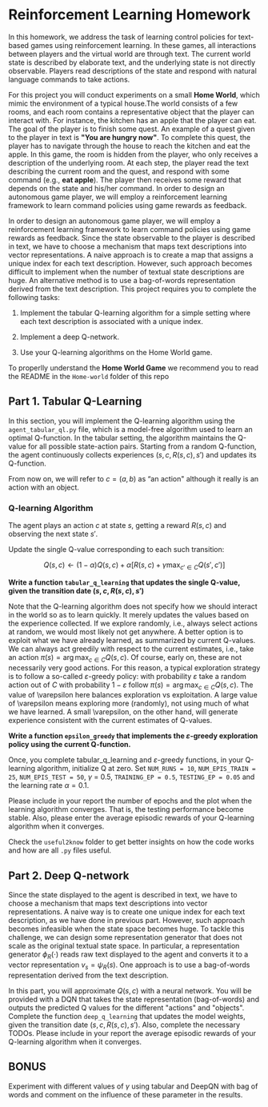 # Reinforcement Learning Homework

In this homework, we address the task of learning control policies for text-based games using reinforcement learning. In these games, all interactions between players and the virtual world are through text. The current world state is described by elaborate text, and the underlying state is not directly observable. Players read descriptions of the state and respond with natural language commands to take actions.

For this project you will conduct experiments on a small **Home World**, which mimic the environment of a typical house.The world consists of a few rooms, and each room contains a representative object that the player can interact with. For instance, the kitchen has an apple that the player can eat. The goal of the player is to finish some quest. An example of a quest given to the player in text is **"You are hungry now"**. To complete this quest, the player has to navigate through the house to reach the kitchen and eat the apple. In this game, the room is hidden from the player, who only receives a description of the underlying room. At each step, the player read the text describing the current room and the quest, and respond with some command (e.g., **eat apple**). The player then receives some reward that depends on the state and his/her command. In order to design an autonomous game player, we will employ a reinforcement learning framework to learn command policies using game rewards as feedback.

In order to design an autonomous game player, we will employ a reinforcement learning framework to learn command policies using game rewards as feedback. Since the state observable to the player is described in text, we have to choose a mechanism that maps text descriptions into vector representations. A naive approach is to create a map that assigns a unique index for each text description. However, such approach becomes difficult to implement when the number of textual state descriptions are huge. An alternative method is to use a bag-of-words representation derived from the text description. This project requires you to complete the following tasks:

1. Implement the tabular Q-learning algorithm for a simple setting where each text description is associated with a unique index.

2. Implement a deep Q-network.

3. Use your Q-learning algorithms on the Home World game.

To properlly understand the **Home World Game** we recommend you to read the README in the ```Home-world``` folder of this repo

## Part 1. Tabular Q-Learning

In this section, you will implement the Q-learning algorithm using the ```agent_tabular_ql.py``` file, which is a model-free algorithm used to learn an optimal Q-function. In the tabular setting, the algorithm maintains the Q-value for all possible state-action pairs. Starting from a random Q-function, the agent continuously collects experiences $(s,c,R(s,c),s')$ and updates its Q-function.

From now on, we will refer to $c = (a, b)$ as “an action" although it really is an action with an object.

### Q-learning Algorithm

The agent plays an action $c$ at state $s$, getting a reward $R(s,c)$ and observing the next state $s'$.

Update the single Q-value corresponding to each such transition:

$$Q(s,c)\leftarrow (1-\alpha )Q(s,c)+\alpha [R(s,c)+\gamma \max _{c'\in C}Q(s',c')]$$

**Write a function ```tabular_q_learning``` that updates the single Q-value, given the transition date $(s,c,R(s,c),s')$**

Note that the Q-learning algorithm does not specify how we should interact in the world so as to learn quickly. It merely updates the values based on the experience collected. If we explore randomly, i.e., always select actions at random, we would most likely not get anywhere. A better option is to exploit what we have already learned, as summarized by current Q-values. We can always act greedily with respect to the current estimates, i.e., take an action $\pi (s)=\arg \max _{c\in C}Q(s,c)$. Of course, early on, these are not necessarily very good actions. For this reason, a typical exploration strategy is to follow a so-called $\varepsilon$-greedy policy: with probability $\varepsilon$ take a random action out of $C$ with probability $1-\varepsilon$ follow $\pi (s)=\arg \max _{c\in C}Q(s,c)$. The value of \varepsilon here balances exploration vs exploitation. A large value of \varepsilon means exploring more (randomly), not using much of what we have learned. A small \varepsilon, on the other hand, will generate experience consistent with the current estimates of Q-values.

**Write a function ```epsilon_greedy``` that implements the $\varepsilon$-greedy exploration policy using the current Q-function.**

Once, you complete tabular_q_learning and $\varepsilon$-greedy functions, in your Q-learning algorithm, initialize Q at zero. Set ```NUM_RUNS = 10```, ```NUM_EPIS_TRAIN = 25```, ```NUM_EPIS_TEST = 50```, $\gamma$ = 0.5, ```TRAINING_EP = 0.5```, ```TESTING_EP = 0.05``` and the learning rate $\alpha = 0.1$.

Please include in your report the number of epochs and the plot when the learning algorithm converges. That is, the testing performance become stable. Also, please enter the average episodic rewards of your Q-learning algorithm when it converges.

Check the ```useful2know``` folder to get better insights on how the code works and how are all ```.py``` files useful.

## Part 2. Deep Q-network

Since the state displayed to the agent is described in text, we have to choose a mechanism that maps text descriptions into vector representations. A naive way is to create one unique index for each text description, as we have done in previous part. However, such approach becomes infeasible when the state space becomes huge. To tackle this challenge, we can design some representation generator that does not scale as the original textual state space. In particular, a representation generator $\phi_R(\cdot)$ reads raw text displayed to the agent and converts it to a vector representation $v_{s}=\psi _{R}(s)$. One approach is to use a bag-of-words representation derived from the text description.

In this part, you will approximate $Q(s, c)$ with a neural network. You will be provided with a DQN that takes the state representation (bag-of-words) and outputs the predicted Q values for the different "actions" and "objects". Complete the function ```deep_q_learning``` that updates the model weights, given the transition date $(s,c,R(s,c),s')$. Also, complete the necessary TODOs. Please include in your report the average episodic rewards of your Q-learning algorithm when it converges.

## BONUS

Experiment with different values of $\gamma$ using tabular and DeepQN with bag of words and comment on the influence of these parameter in the results.

